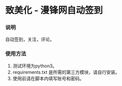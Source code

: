# 致美化 - 漫锋网自动签到
### 说明
自动签到，关注，评论。
### 使用方法
1. 测试环境为python3。
2. requirements.txt 是所需的第三方模块，请自行安装。
3. 使用前请在脚本内填写账号和密码。
